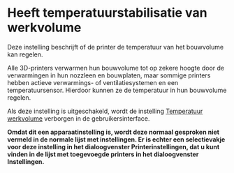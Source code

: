 Heeft temperatuurstabilisatie van werkvolume
====
Deze instelling beschrijft of de printer de temperatuur van het bouwvolume kan regelen.

Alle 3D-printers verwarmen hun bouwvolume tot op zekere hoogte door de verwarmingen in hun nozzleen en bouwplaten, maar sommige printers hebben actieve verwarmings- of ventilatiesystemen en een temperatuursensor. Hierdoor kunnen ze de temperatuur in hun bouwvolume regelen.

Als deze instelling is uitgeschakeld, wordt de instelling [Temperatuur werkvolume](../material/build_volume_temperature.md) verborgen in de gebruikersinterface.

**Omdat dit een apparaatinstelling is, wordt deze normaal gesproken niet vermeld in de normale lijst met instellingen. Er is echter een selectievakje voor deze instelling in het dialoogvenster Printerinstellingen, dat u kunt vinden in de lijst met toegevoegde printers in het dialoogvenster Instellingen.**